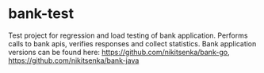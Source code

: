 # bank-test
Test project for regression and load testing of bank application.
Performs calls to bank apis, verifies responses and collect statistics.
Bank application versions can be found here: https://github.com/nikitsenka/bank-go, https://github.com/nikitsenka/bank-java

